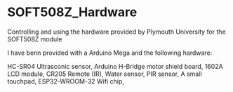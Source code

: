 # SOFT508Z_Hardware
Controlling and using the hardware provided by Plymouth University for the SOFT508Z module

I have benn provided with a Arduino Mega and the following hardware:

HC-SR04 Ultrasconic sensor,
Arduino H-Bridge motor shield board,
1602A LCD module,
CR205 Remote (IR),
Water sensor,
PIR sensor,
A small touchpad,
ESP32-WROOM-32 Wifi chip,
